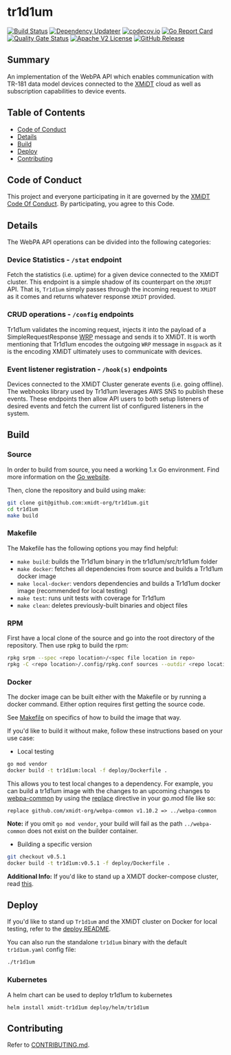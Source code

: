 # tr1d1um

[![Build Status](https://github.com/xmidt-org/tr1d1um/actions/workflows/ci.yml/badge.svg)](https://github.com/xmidt-org/tr1d1um/actions/workflows/ci.yml)
[![Dependency Updateer](https://github.com/xmidt-org/tr1d1um/actions/workflows/updater.yml/badge.svg)](https://github.com/xmidt-org/tr1d1um/actions/workflows/updater.yml)
[![codecov.io](http://codecov.io/github/xmidt-org/tr1d1um/coverage.svg?branch=main)](http://codecov.io/github/xmidt-org/tr1d1um?branch=main)
[![Go Report Card](https://goreportcard.com/badge/github.com/xmidt-org/tr1d1um)](https://goreportcard.com/report/github.com/xmidt-org/tr1d1um)
[![Quality Gate Status](https://sonarcloud.io/api/project_badges/measure?project=xmidt-org_tr1d1um&metric=alert_status)](https://sonarcloud.io/dashboard?id=xmidt-org_tr1d1um)
[![Apache V2 License](http://img.shields.io/badge/license-Apache%20V2-blue.svg)](https://github.com/xmidt-org/tr1d1um/blob/main/LICENSE)
[![GitHub Release](https://img.shields.io/github/release/xmidt-org/tr1d1um.svg)](CHANGELOG.md)


## Summary
An implementation of the WebPA API which enables communication with TR-181 data model devices connected to the [XMiDT](https://github.com/xmidt-org/xmidt) cloud as well as subscription capabilities to device events.

## Table of Contents

- [Code of Conduct](#code-of-conduct)
- [Details](#details)
- [Build](#build)
- [Deploy](#deploy)
- [Contributing](#contributing)

## Code of Conduct

This project and everyone participating in it are governed by the [XMiDT Code Of Conduct](https://xmidt.io/code_of_conduct/). 
By participating, you agree to this Code.


## Details 
The WebPA API operations can be divided into the following categories:

### Device Statistics - `/stat` endpoint

Fetch the statistics (i.e. uptime) for a given device connected to the XMiDT cluster. This endpoint is a simple shadow of its counterpart on the `XMiDT` API. That is, `Tr1d1um` simply passes through the incoming request to `XMiDT` as it comes and returns whatever response `XMiDT` provided.

### CRUD operations - `/config` endpoints

Tr1d1um validates the incoming request, injects it into the payload of a SimpleRequestResponse [WRP](https://github.com/xmidt-org/wrp-c/wiki/Web-Routing-Protocol) message and sends it to XMiDT. It is worth mentioning that Tr1d1um encodes the outgoing `WRP` message in `msgpack` as it is the encoding XMiDT ultimately uses to communicate with devices.

### Event listener registration - `/hook(s)` endpoints
Devices connected to the XMiDT Cluster generate events (i.e. going offline). The webhooks library used by Tr1d1um leverages AWS SNS to publish these events. These endpoints then allow API users to both setup listeners of desired events and fetch the current list of configured listeners in the system.


## Build

### Source

In order to build from source, you need a working 1.x Go environment.
Find more information on the [Go website](https://golang.org/doc/install).

Then, clone the repository and build using make:

```bash
git clone git@github.com:xmidt-org/tr1d1um.git
cd tr1d1um
make build
```

### Makefile

The Makefile has the following options you may find helpful:
* `make build`: builds the Tr1d1um binary in the tr1d1um/src/tr1d1um folder
* `make docker`: fetches all dependencies from source and builds a Tr1d1um
   docker image
* `make local-docker`: vendors dependencies and builds a Tr1d1um docker image
   (recommended for local testing)
* `make test`: runs unit tests with coverage for Tr1d1um
* `make clean`: deletes previously-built binaries and object files

### RPM

First have a local clone of the source and go into the root directory of the 
repository.  Then use rpkg to build the rpm:
```bash
rpkg srpm --spec <repo location>/<spec file location in repo>
rpkg -C <repo location>/.config/rpkg.conf sources --outdir <repo location>'
```

### Docker

The docker image can be built either with the Makefile or by running a docker
command.  Either option requires first getting the source code.

See [Makefile](#Makefile) on specifics of how to build the image that way.

If you'd like to build it without make, follow these instructions based on your use case:

- Local testing
```bash
go mod vendor
docker build -t tr1d1um:local -f deploy/Dockerfile .
```
This allows you to test local changes to a dependency. For example, you can build 
a tr1d1um image with the changes to an upcoming changes to [webpa-common](https://github.com/xmidt-org/webpa-common) by using the [replace](https://golang.org/ref/mod#go) directive in your go.mod file like so:
```
replace github.com/xmidt-org/webpa-common v1.10.2 => ../webpa-common
```
**Note:** if you omit `go mod vendor`, your build will fail as the path `../webpa-common` does not exist on the builder container.

- Building a specific version
```bash
git checkout v0.5.1
docker build -t tr1d1um:v0.5.1 -f deploy/Dockerfile .
```

**Additional Info:** If you'd like to stand up a XMiDT docker-compose cluster, read [this](https://github.com/xmidt-org/xmidt/blob/master/deploy/docker-compose/README.md).

## Deploy

If you'd like to stand up `Tr1d1um` and the XMiDT cluster on Docker for local testing, refer to the [deploy README](https://github.com/xmidt-org/xmidt/tree/main/deploy/README.md).

You can also run the standalone `tr1d1um` binary with the default `tr1d1um.yaml` config file:
```bash
./tr1d1um
```

### Kubernetes

A helm chart can be used to deploy tr1d1um to kubernetes
```
helm install xmidt-tr1d1um deploy/helm/tr1d1um
```

## Contributing

Refer to [CONTRIBUTING.md](CONTRIBUTING.md).

